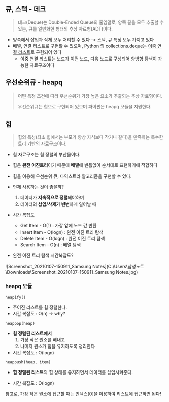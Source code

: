 ## 큐, 스택 - 데크

> 데크(Deque)는 Double-Ended Queue의 줄임말로, 양쪽 끝을 모두 추출할 수 있는, 큐를 일반화한 형태의 추상 자료형(ADT)이다.

- 양쪽에서 삽입과 삭제 모두 처리할 수 있다 -> 스택, 큐 특징 모두 가지고 있다
- 배열, 연결 리스트로 구현할 수 있으며, Python 의 collections.deque는 <u>이중 연결 리스트</u>로 구현되어 있다
  - 이중 연결 리스트는 노드가 이전 노드, 다음 노드로 구성되어 양방향 탐색이 가능한 자료구조이다



## 우선순위큐 - heapq

> 어떤 특정 조건에 따라 우선순위가 가장 높은 요소가 추출되는 추상 자료형이다.
>
> 우선순위큐는 힙으로 구현되어 있으며 파이썬은 heapq 모듈을 지원한다.



## 힙

> 힙의 특성(최소 힙에서는 부모가 항상 자식보다 작거나 같다)을 만족하는 특수한 트리 기반의 자료구조이다.

- 힙 자료구조는 힙 정렬의 부산물이다.
- 힙은 **완전 이진트리**이기 때문에 **배열**에 빈틈없이 순서대로 표현하기에 적합하다
- 힙을 이용해 우선순위 큐, 다익스트라 알고리즘을 구현할 수 있다.

- 언제 사용하는 것이 좋을까?
  1. 데이터가 **지속적으로 정렬**돼야하며
  2. 데이터의 **삽입/삭제가 빈번**하게 일어날 때 

- 시간 복잡도
  - Get Item - O(1) : 가장 앞에 노드 값 반환 
  - Insert Item - O(logn) : 완전 이진 트리 탐색 
  - Delete Item - O(logn) : 완전 이진 트리 탐색
  - Search Item - O(n) : 배열 탐색 

- 완전 이진 트리 탐색 시간복잡도?

![Screenshot_20210107-150911_Samsung Notes](C:\Users\삼성노트\Downloads\Screenshot_20210107-150911_Samsung Notes.jpg)

### heapq 모듈

`heapify()` 

- 주어진 리스트를 힙 정렬한다.
- 시간 복잡도 : O(n) -> why?

`heappop(heap)`

- **힙 정렬된 리스트에서**
  1. 가장 작은 원소를 빼내고
  2. 나머지 원소가 힙을 유지하도록 정리한다 
- 시간 복잡도 : O(logn)

`heappush(heap, item)`

- **힙 정렬된 리스트**의 힙 상태를 유지하면서 데이터를 삽입시켜준다.

- 시간 복잡도 : O(logn)



참고로, 가장 작은 원소에 접근할 때는 인덱스[0]을 이용하여 리스트에 접근하면 된다! 